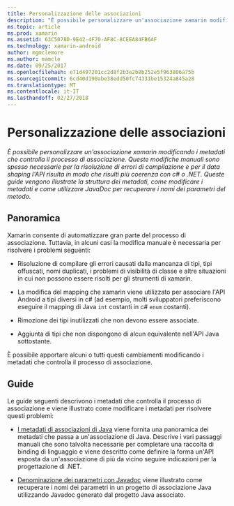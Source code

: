 ```yaml
---
title: Personalizzazione delle associazioni
description: "È possibile personalizzare un'associazione xamarin modificando i metadati che controlla il processo di associazione. Queste modifiche manuali sono spesso necessarie per la risoluzione di errori di compilazione e per il data shaping l'API risulta in modo che risulti più coerenza con c# o .NET. Queste guide vengono illustrate la struttura dei metadati, come modificare i metadati e come utilizzare JavaDoc per recuperare i nomi dei parametri del metodo."
ms.topic: article
ms.prod: xamarin
ms.assetid: 63C5078D-9E42-4F70-AF8C-8CEEA84FB6AF
ms.technology: xamarin-android
author: mgmclemore
ms.author: mamcle
ms.date: 09/25/2017
ms.openlocfilehash: e71d497201cc2d8f2b3e2b8b252e5f963806a75b
ms.sourcegitcommit: 6cd40d190abe38edd50fc74331be15324a845a28
ms.translationtype: MT
ms.contentlocale: it-IT
ms.lasthandoff: 02/27/2018
---
```

# <a name="customizing-bindings"></a>Personalizzazione delle associazioni

_È possibile personalizzare un'associazione xamarin modificando i metadati che controlla il processo di associazione. Queste modifiche manuali sono spesso necessarie per la risoluzione di errori di compilazione e per il data shaping l'API risulta in modo che risulti più coerenza con c# o .NET. Queste guide vengono illustrate la struttura dei metadati, come modificare i metadati e come utilizzare JavaDoc per recuperare i nomi dei parametri del metodo._

<a name="overview" />

## <a name="overview"></a>Panoramica
 
Xamarin consente di automatizzare gran parte del processo di associazione. Tuttavia, in alcuni casi la modifica manuale è necessaria per risolvere i problemi seguenti:

-   Risoluzione di compilare gli errori causati dalla mancanza di tipi, tipi offuscati, nomi duplicati, i problemi di visibilità di classe e altre situazioni in cui non possono essere risolti per gli strumenti di xamarin. 

-   La modifica del mapping che xamarin viene utilizzato per associare l'API Android a tipi diversi in c# (ad esempio, molti sviluppatori preferiscono eseguire il mapping di Java `int` costanti in c# `enum` costanti).

-   Rimozione dei tipi inutilizzati che non devono essere associate. 

-   Aggiunta di tipi che non dispongono di alcun equivalente nell'API Java sottostante. 

È possibile apportare alcuni o tutti questi cambiamenti modificando i metadati che controlla il processo di associazione.

<a name="guides" />

## <a name="guides"></a>Guide

Le guide seguenti descrivono i metadati che controlla il processo di associazione e viene illustrato come modificare i metadati per risolvere questi problemi:

-   [I metadati di associazioni di Java](~/android/platform/binding-java-library/customizing-bindings/java-bindings-metadata.md) viene fornita una panoramica dei metadati che passa a un'associazione di Java.
    Descrive i vari passaggi manuali che sono talvolta necessarie per completare una raccolta di binding di linguaggio e viene descritto come definire la forma un'API esposta da un'associazione di più da vicino seguire indicazioni per la progettazione di .NET.

-   [Denominazione dei parametri con Javadoc](~/android/platform/binding-java-library/customizing-bindings/naming-parameters-with-javadoc.md) viene illustrato come recuperare i nomi dei parametri in un progetto di associazione Java utilizzando Javadoc generato dal progetto Java associato.


 

